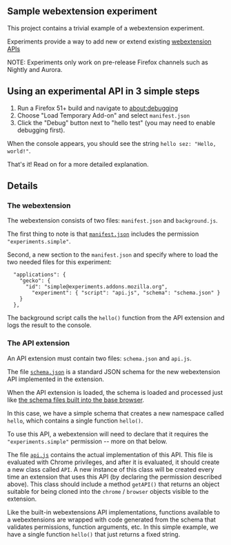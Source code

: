 ## Sample webextension experiment

This project contains a trivial example of a webextension experiment.

Experiments provide a way to add new or extend existing
[webextension APIs](https://developer.mozilla.org/en-US/Add-ons/webextensions/API/)

NOTE: Experiments only work on pre-release Firefox channels such as Nightly and Aurora.

## Using an experimental API in 3 simple steps

1. Run a Firefox 51+ build and navigate to [about:debugging](about:debugging)
2. Choose "Load Temporary Add-on" and select `manifest.json`
3. Click the "Debug" button next to "hello test" (you may need to
   enable debugging first).

When the console appears, you should see the string `hello sez: "Hello, world!"`.

That's it!  Read on for a more detailed explanation.

## Details

### The webextension

The webextension consists of two files: `manifest.json` and `background.js`.

The first thing to note is that [`manifest.json`](manifest.json)
includes the permission `"experiments.simple"`.

Second, a new section to the `manifest.json` and specify where to load
the two needed files for this experiment:

```
  "applications": {
    "gecko": {
      "id": "simple@experiments.addons.mozilla.org",
        "experiment": { "script": "api.js", "schema": "schema.json" }
    }
  },
```

The background script calls the `hello()` function from the API extension and
logs the result to the console.

### The API extension

An API extension must contain two files: `schema.json` and `api.js`.

The file [`schema.json`](schema.json) is a standard JSON schema for the new
webextension API implemented in the extension.

When the API extension is loaded, the schema is loaded and processed
just like
[the schema files built into the base browser](https://dxr.mozilla.org/mozilla-central/source/toolkit/components/extensions/schemas).

In this case, we have a simple schema that creates
a new namespace called `hello`, which contains a single function `hello()`.

To use this API, a webextension will need to declare that it requires
the `"experiments.simple"` permission -- more on that below.

The file [`api.js`](api.js)
contains the actual implementation of this API.
This file is evaluated with Chrome privileges, and after it is evaluated,
it should create a new class called `API`.  A new instance of this
class will be created every time an extension that uses this API
(by declaring the permission described above).  This class should
include a method `getAPI()` that returns an object suitable for
being cloned into the `chrome` / `browser` objects visible to the
extension.

Like the built-in webextensions API implementations, functions
available to a webextensions are wrapped with code generated from
the schema that validates permissions, function arguments, etc.
In this simple example, we have a single function `hello()` that just
returns a fixed string.
